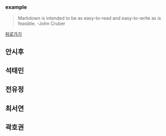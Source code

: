 ### example
> Markdown is intended to be as easy-to-read and easy-to-write as is feasible. -John Cruber

[뒤로가기](./README.md)


## 안시후


## 석태민


## 전유정


## 최서연


## 곽호권


